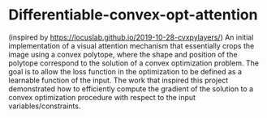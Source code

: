 # Differentiable-convex-opt-attention
 (inspired by https://locuslab.github.io/2019-10-28-cvxpylayers/)
An initial implementation of a visual attention mechanism that essentially crops the image using a convex polytope, where the shape and position of the polytope correspond to the solution of a convex optimization problem.
The goal is to allow the loss function in the optimization to be defined as a learnable function of the input. The work that inspired this project demonstrated how to efficiently compute the gradient of the solution to a convex optimization procedure with respect to the input variables/constraints.

